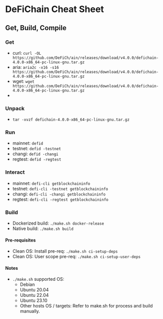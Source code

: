 # DeFiChain Cheat Sheet

## Get, Build, Compile

### Get

- curl: `curl -OL https://github.com/DeFiCh/ain/releases/download/v4.0.0/defichain-4.0.0-x86_64-pc-linux-gnu.tar.gz`
- aria: `aria2c -x16 -s16 https://github.com/DeFiCh/ain/releases/download/v4.0.0/defichain-4.0.0-x86_64-pc-linux-gnu.tar.gz`
- wget: `wget https://github.com/DeFiCh/ain/releases/download/v4.0.0/defichain-4.0.0-x86_64-pc-linux-gnu.tar.gz`
- 
### Unpack 

- `tar -xvzf defichain-4.0.0-x86_64-pc-linux-gnu.tar.gz`

### Run

- mainnet: `defid`
- testnet: `defid -testnet`
- changi: `defid -changi`
- regtest: `defid -regtest`

### Interact

- mainnet: `defi-cli getblockchaininfo`
- testnet: `defi-cli -testnet getblockchaininfo`
- changi: `defi-cli -changi getblockchaininfo`
- regtest: `defi-cli -regtest getblockchaininfo`

### Build

- Dockerized build: `./make.sh docker-release`
- Native build: `./make.sh build`

#### Pre-requisites

- Clean OS: Install pre-req: `./make.sh ci-setup-deps`
- Clean OS: User scope pre-req: `./make.sh ci-setup-user-deps`

#### Notes

- `./make.sh` supported OS:
  - Debian
  - Ubuntu 20.04
  - Ubuntu 22.04
  - Ubuntu 23.10
  - Other hosts OS / targets: Refer to make.sh for process and build manually.

